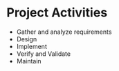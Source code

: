 # Project Activities
* Gather and analyze requirements 
* Design
* Implement
* Verify and Validate
* Maintain
